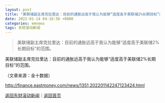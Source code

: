 ```yaml
---
layout: post
title: "美联储副主席克拉里达：目前的通胀远高于我认为能够“适度高于美联储2%长期目标”的范围"
date: 2022-01-14 04:16:56 +0800
categories: emnews
tags: 东财滚动新闻
---
```

> 美联储副主席克拉里达：目前的通胀远高于我认为能够“适度高于美联储2%长期目标”的范围。

<p>美联储副主席克拉里达：目前的通胀远高于我认为能够“适度高于美联储2%长期目标”的范围。 </p><p class="em_media">（文章来源：金十数据）</p>

<http://finance.eastmoney.com/news/1351,202201142247123424.html>

[返回东财滚动新闻](//finews.withounder.com/emnews/)｜[返回首页](//finews.withounder.com/)